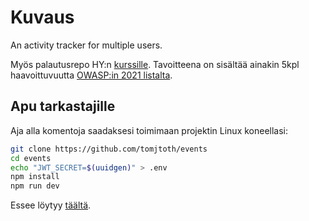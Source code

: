 # Kuvaus

An activity tracker for multiple users.

Myös palautusrepo HY:n [kurssille](https://cybersecuritybase.mooc.fi/module-3.1).
Tavoitteena on sisältää ainakin 5kpl haavoittuvuutta [OWASP:in 2021 listalta](https://owasp.org/www-project-top-ten/).

## Apu tarkastajille

Aja alla komentoja saadaksesi toimimaan projektin Linux koneellasi:

```bash
git clone https://github.com/tomjtoth/events
cd events
echo "JWT_SECRET=$(uuidgen)" > .env
npm install
npm run dev
```

Essee löytyy [täältä](./essay.md).
